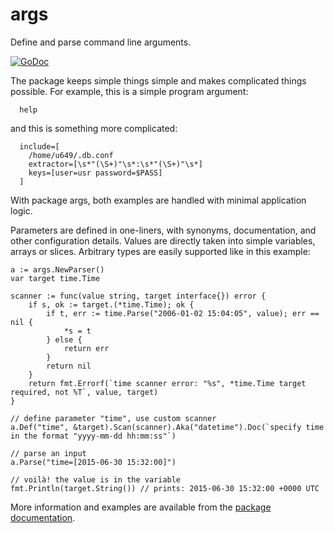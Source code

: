 # args

Define and parse command line arguments.

[![GoDoc](https://godoc.org/github.com/jpvetterli/args?status.svg)](https://godoc.org/github.com/jpvetterli/args)

The package keeps simple things simple and makes complicated things possible.
For example, this is a simple program argument:
```
  help
```
and this is something more complicated:
```
  include=[
    /home/u649/.db.conf
    extractor=[\s*"(\S+)"\s*:\s*"(\S+)"\s*]
    keys=[user=usr password=$PASS]
  ]
```
With package args, both examples are handled with minimal application logic.

Parameters are defined in one-liners, with synonyms, documentation, and other
configuration details. Values are directly taken into simple variables, arrays
or slices. Arbitrary types are easily supported like in this example:

```
a := args.NewParser()
var target time.Time

scanner := func(value string, target interface{}) error {
    if s, ok := target.(*time.Time); ok {
        if t, err := time.Parse("2006-01-02 15:04:05", value); err == nil {
            *s = t
        } else {
            return err
        }
        return nil
    }
    return fmt.Errorf(`time scanner error: "%s", *time.Time target required, not %T`, value, target)
}

// define parameter "time", use custom scanner
a.Def("time", &target).Scan(scanner).Aka("datetime").Doc(`specify time in the format "yyyy-mm-dd hh:mm:ss"`)

// parse an input
a.Parse("time=[2015-06-30 15:32:00]")

// voilà! the value is in the variable
fmt.Println(target.String()) // prints: 2015-06-30 15:32:00 +0000 UTC
```

More information and examples are available from the
[package documentation](https://godoc.org/github.com/jpvetterli/args).
